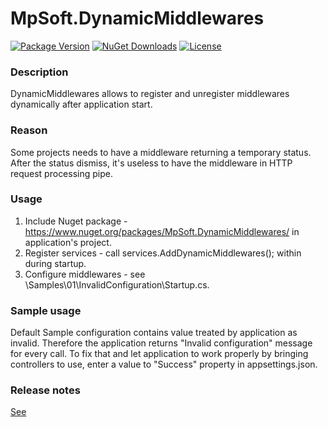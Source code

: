 # MpSoft.DynamicMiddlewares

[![Package Version](https://img.shields.io/nuget/v/MpSoft.DynamicMiddlewares.svg)](https://www.nuget.org/packages/MpSoft.DynamicMiddlewares)
[![NuGet Downloads](https://img.shields.io/nuget/dt/MpSoft.DynamicMiddlewares.svg)](https://www.nuget.org/packages/MpSoft.DynamicMiddlewares)
[![License](https://img.shields.io/github/license/MarekPokornyOva/MpSoft.DynamicMiddlewares.svg)](https://github.com/MarekPokornyOva/MpSoft.DynamicMiddlewares/blob/master/LICENSE)

### Description
DynamicMiddlewares allows to register and unregister middlewares dynamically after application start.

### Reason
Some projects needs to have a middleware returning a temporary status. After the status dismiss, it's useless to have the middleware in HTTP request processing pipe.

### Usage
1) Include Nuget package - https://www.nuget.org/packages/MpSoft.DynamicMiddlewares/ in application's project.
2) Register services - call services.AddDynamicMiddlewares(); within during startup.
3) Configure middlewares - see \Samples\01\InvalidConfiguration\Startup.cs.

### Sample usage
Default Sample configuration contains value treated by application as invalid. Therefore the application returns "Invalid configuration" message for every call. To fix that and let application to work properly by bringing controllers to use, enter a value to "Success" property in appsettings.json.

### Release notes
[See](./ReleaseNotes.md)
